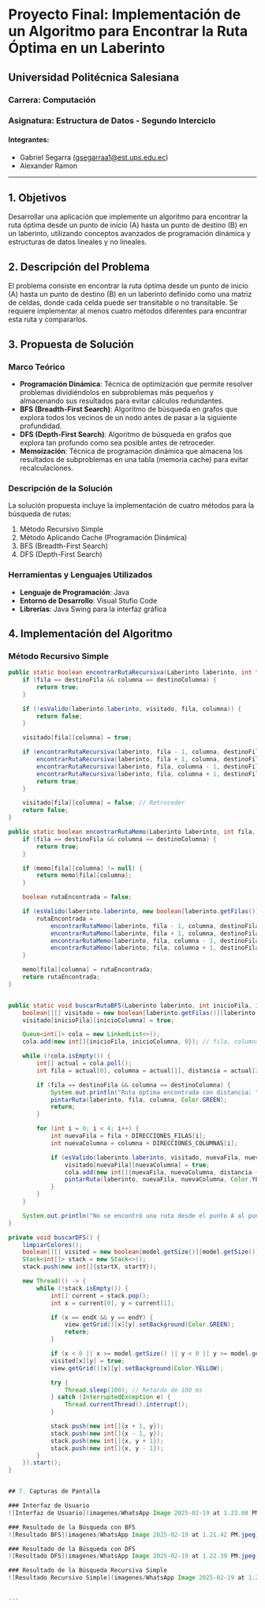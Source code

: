 # Proyecto Final: Implementación de un Algoritmo para Encontrar la Ruta Óptima en un Laberinto

## Universidad Politécnica Salesiana 

### Carrera: Computación
### Asignatura: Estructura de Datos - Segundo Interciclo

#### Integrantes:
- Gabriel Segarra (gsegarraa1@est.ups.edu.ec)
- Alexander Ramon 

---

## 1. Objetivos

Desarrollar una aplicación que implemente un algoritmo para encontrar la ruta óptima desde un punto de inicio (A) hasta un punto de destino (B) en un laberinto, utilizando conceptos avanzados de programación dinámica y estructuras de datos lineales y no lineales.

## 2. Descripción del Problema

El problema consiste en encontrar la ruta óptima desde un punto de inicio (A) hasta un punto de destino (B) en un laberinto definido como una matriz de celdas, donde cada celda puede ser transitable o no transitable. Se requiere implementar al menos cuatro métodos diferentes para encontrar esta ruta y compararlos.

## 3. Propuesta de Solución

### Marco Teórico

- **Programación Dinámica**: Técnica de optimización que permite resolver problemas dividiéndolos en subproblemas más pequeños y almacenando sus resultados para evitar cálculos redundantes.
- **BFS (Breadth-First Search)**: Algoritmo de búsqueda en grafos que explora todos los vecinos de un nodo antes de pasar a la siguiente profundidad.
- **DFS (Depth-First Search)**: Algoritmo de búsqueda en grafos que explora tan profundo como sea posible antes de retroceder.
- **Memoización**: Técnica de programación dinámica que almacena los resultados de subproblemas en una tabla (memoria cache) para evitar recalculaciones.

### Descripción de la Solución

La solución propuesta incluye la implementación de cuatro métodos para la búsqueda de rutas:
1. Método Recursivo Simple
2. Método Aplicando Cache (Programación Dinámica)
3. BFS (Breadth-First Search)
4. DFS (Depth-First Search)

### Herramientas y Lenguajes Utilizados

- **Lenguaje de Programación**: Java
- **Entorno de Desarrollo**: Visual Stufio Code
- **Librerías**: Java Swing para la interfaz gráfica

## 4. Implementación del Algoritmo

### Método Recursivo Simple

```java
public static boolean encontrarRutaRecursiva(Laberinto laberinto, int fila, int columna, int destinoFila, int destinoColumna, boolean[][] visitado) {
    if (fila == destinoFila && columna == destinoColumna) {
        return true;
    }

    if (!esValido(laberinto.laberinto, visitado, fila, columna)) {
        return false;
    }

    visitado[fila][columna] = true;

    if (encontrarRutaRecursiva(laberinto, fila - 1, columna, destinoFila, destinoColumna, visitado) ||
        encontrarRutaRecursiva(laberinto, fila + 1, columna, destinoFila, destinoColumna, visitado) ||
        encontrarRutaRecursiva(laberinto, fila, columna - 1, destinoFila, destinoColumna, visitado) ||
        encontrarRutaRecursiva(laberinto, fila, columna + 1, destinoFila, destinoColumna, visitado)) {
        return true;
    }

    visitado[fila][columna] = false; // Retroceder
    return false;
}

public static boolean encontrarRutaMemo(Laberinto laberinto, int fila, int columna, int destinoFila, int destinoColumna, Boolean[][] memo) {
    if (fila == destinoFila && columna == destinoColumna) {
        return true;
    }

    if (memo[fila][columna] != null) {
        return memo[fila][columna];
    }

    boolean rutaEncontrada = false;

    if (esValido(laberinto.laberinto, new boolean[laberinto.getFilas()][laberinto.getColumnas()], fila, columna)) {
        rutaEncontrada = 
            encontrarRutaMemo(laberinto, fila - 1, columna, destinoFila, destinoColumna, memo) ||
            encontrarRutaMemo(laberinto, fila + 1, columna, destinoFila, destinoColumna, memo) ||
            encontrarRutaMemo(laberinto, fila, columna - 1, destinoFila, destinoColumna, memo) ||
            encontrarRutaMemo(laberinto, fila, columna + 1, destinoFila, destinoColumna, memo);
    }

    memo[fila][columna] = rutaEncontrada;
    return rutaEncontrada;
}


public static void buscarRutaBFS(Laberinto laberinto, int inicioFila, int inicioColumna, int destinoFila, int destinoColumna) {
    boolean[][] visitado = new boolean[laberinto.getFilas()][laberinto.getColumnas()];
    visitado[inicioFila][inicioColumna] = true;

    Queue<int[]> cola = new LinkedList<>();
    cola.add(new int[]{inicioFila, inicioColumna, 0}); // fila, columna, distancia

    while (!cola.isEmpty()) {
        int[] actual = cola.poll();
        int fila = actual[0], columna = actual[1], distancia = actual[2];

        if (fila == destinoFila && columna == destinoColumna) {
            System.out.println("Ruta óptima encontrada con distancia: " + distancia);
            pintarRuta(laberinto, fila, columna, Color.GREEN);
            return;
        }

        for (int i = 0; i < 4; i++) {
            int nuevaFila = fila + DIRECCIONES_FILAS[i];
            int nuevaColumna = columna + DIRECCIONES_COLUMNAS[i];

            if (esValido(laberinto.laberinto, visitado, nuevaFila, nuevaColumna)) {
                visitado[nuevaFila][nuevaColumna] = true;
                cola.add(new int[]{nuevaFila, nuevaColumna, distancia + 1});
                pintarRuta(laberinto, nuevaFila, nuevaColumna, Color.YELLOW);
            }
        }
    }

    System.out.println("No se encontró una ruta desde el punto A al punto B.");
}

private void buscarDFS() {
    limpiarColores();
    boolean[][] visited = new boolean[model.getSize()][model.getSize()];
    Stack<int[]> stack = new Stack<>();
    stack.push(new int[]{startX, startY});

    new Thread(() -> {
        while (!stack.isEmpty()) {
            int[] current = stack.pop();
            int x = current[0], y = current[1];

            if (x == endX && y == endY) {
                view.getGrid()[x][y].setBackground(Color.GREEN);
                return;
            }

            if (x < 0 || x >= model.getSize() || y < 0 || y >= model.getSize() || visited[x][y] || model.isBlocked(x, y)) continue;
            visited[x][y] = true;
            view.getGrid()[x][y].setBackground(Color.YELLOW);

            try {
                Thread.sleep(100); // Retardo de 100 ms
            } catch (InterruptedException e) {
                Thread.currentThread().interrupt();
            }

            stack.push(new int[]{x + 1, y});
            stack.push(new int[]{x - 1, y});
            stack.push(new int[]{x, y + 1});
            stack.push(new int[]{x, y - 1});
        }
    }).start();
}


## 7. Capturas de Pantalla

### Interfaz de Usuario
![Interfaz de Usuario](imagenes/WhatsApp Image 2025-02-19 at 1.23.08 PM.jpeg)

### Resultado de la Búsqueda con BFS
![Resultado BFS](imagenes/WhatsApp Image 2025-02-19 at 1.21.42 PM.jpeg)

### Resultado de la Búsqueda con DFS
![Resultado DFS](imagenes/WhatsApp Image 2025-02-19 at 1.22.39 PM.jpeg)

### Resultado de la Búsqueda Recursiva Simple
![Resultado Recursivo Simple](imagenes/WhatsApp Image 2025-02-19 at 1.23.08 PM.jpeg)


---

